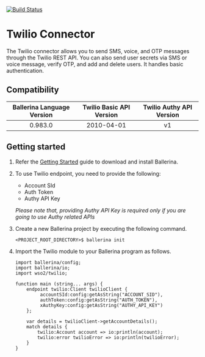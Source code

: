 [![Build Status](https://travis-ci.org/wso2-ballerina/module-twilio.svg?branch=master)](https://travis-ci.org/wso2-ballerina/module-twilio)

# Twilio Connector

The Twilio connector allows you to send SMS, voice, and OTP messages through the Twilio REST API. You can also send
user secrets via SMS or voice message, verify OTP, and add and delete users. It handles basic authentication.

## Compatibility

| Ballerina Language Version  | Twilio Basic API Version | Twilio Authy API Version |
|:---------------------------:|:------------------------:|:------------------------:|
| 0.983.0                     | 2010-04-01               | v1                       |

## Getting started

1.  Refer the [Getting Started](https://ballerina.io/learn/getting-started/) guide to download and install Ballerina.

2.  To use Twilio endpoint, you need to provide the following:

       - Account SId
       - Auth Token
       - Authy API Key

       *Please note that, providing Authy API Key is required only if you are going to use Authy related APIs*

3. Create a new Ballerina project by executing the following command.

	```shell
	<PROJECT_ROOT_DIRECTORY>$ ballerina init
	```

4. Import the Twilio module to your Ballerina program as follows.

	```ballerina
	import ballerina/config;
	import ballerina/io;
    import wso2/twilio;

    function main (string... args) {
        endpoint twilio:Client twilioClient {
             accountSId:config:getAsString("ACCOUNT_SID"),
             authToken:config:getAsString("AUTH_TOKEN"),
             xAuthyKey:config:getAsString("AUTHY_API_KEY")
        };

        var details = twilioClient->getAccountDetails();
        match details {
            twilio:Account account => io:println(account);
            twilio:error twilioError => io:println(twilioError);
        }
    }
	```
